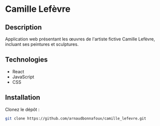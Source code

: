 # Camille Lefèvre

## Description

Application web présentant les œuvres de l'artiste fictive Camille Lefèvre, incluant ses peintures et sculptures.

## Technologies

- React
- JavaScript
- CSS

## Installation

Clonez le dépôt :
   ```bash
   git clone https://github.com/arnaudbonnafoux/camille_lefevre.git

